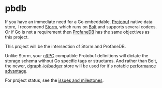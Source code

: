 # pbdb
If you have an immediate need for a Go embeddable, [Protobuf](https://developers.google.com/protocol-buffers/) native data store, I recommend [Storm](https://github.com/asdine/storm), which runs on [Bolt](https://github.com/boltdb/bolt) and supports several codecs. Or if Go is not a requirement then [ProfaneDB](https://profanedb.gitlab.io/) has the same objectives as this project.

This project will be the intersection of Storm and ProfaneDB.

Unlike Storm, your [gRPC](https://grpc.io/) compatible Protobuf definitions will dictate the storage schema without Go specific tags or structures. And rather than Bolt, the newer, [dgraph-io/badger](https://github.com/dgraph-io/badger) store will be used for it's notable [performance advantage](https://blog.dgraph.io/post/badger-lmdb-boltdb/). 

For project status, see the [issues and milestones](https://github.com/toba/pbdb/issues).
